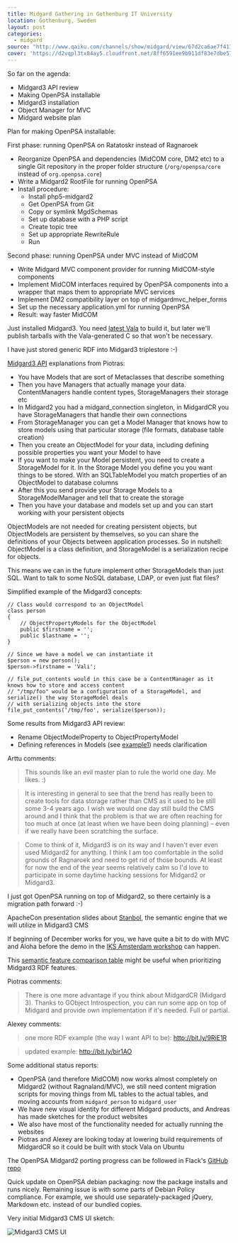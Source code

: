 ```yaml
---
title: Midgard Gathering in Gothenburg IT University
location: Gothenburg, Sweden
layout: post
categories:
  - midgard
source: "http://www.qaiku.com/channels/show/midgard/view/67d2ca6ae7f411df8b2a53b8481496ff96ff/"
cover: 'https://d2vqpl3tx84ay5.cloudfront.net/8ff6591ee9b911df83e7dbe57b7f50a850a8.png'
---
```

So far on the agenda:

* Midgard3 API review
* Making OpenPSA installable
* Midgard3 installation
* Object Manager for MVC
* Midgard website plan

Plan for making OpenPSA installable:

First phase: running OpenPSA on Ratatoskr instead of Ragnaroek

* Reorganize OpenPSA and dependencies (MidCOM core, DM2 etc) to a single Git repository in the proper folder structure (`/org/openpsa/core` instead of `org.openpsa.core`)
* Write a Midgard2 RootFile for running OpenPSA
* Install procedure:
  - Install php5-midgard2
  - Get OpenPSA from Git
  - Copy or symlink MgdSchemas
  - Set up database with a PHP script
  - Create topic tree
  - Set up appropriate RewriteRule
  - Run

Second phase: running OpenPSA under MVC instead of MidCOM

* Write Midgard MVC component provider for running MidCOM-style components
* Implement MidCOM interfaces required by OpenPSA components into a wrapper that maps them to appropriate MVC services
* Implement DM2 compatibility layer on top of midgardmvc_helper_forms
* Set up the necessary application.yml for running OpenPSA
* Result: way faster MidCOM

Just installed Midgard3. You need [latest Vala](http://live.gnome.org/Vala/Release) to build it, but later we'll publish tarballs with the Vala-generated C so that won't be necessary.

I have just stored generic RDF into Midgard3 triplestore :-)

[Midgard3 API](http://www.midgard-project.org/api-docs/midgard/core/unstable/midgard3/MidgardCR/index.htm) explanations from Piotras:

* You have Models that are sort of Metaclasses that describe something
* Then you have Managers that actually manage your data. ContentManagers handle content types, StorageManagers their storage etc
* In Midgard2 you had a midgard_connection singleton, in MidgardCR you have StorageManagers that handle their own connections
* From StorageManager you can get a Model Manager that knows how to store models using that particular storage (file formats, database table creation)
* Then you create an ObjectModel for your data, including defining possible properties you want your Model to have
* If you want to make your Model persistent, you need to create a StorageModel for it. In the Storage Model you define you you want things to be stored. With an SQLTableModel you match properties of an ObjectModel to database columns
* After this you send provide your Storage Models to a StorageModelManager and tell that to create the storage
* Then you have your database and models set up and you can start working with your persistent objects

ObjectModels are not needed for creating persistent objects, but ObjectModels are persistent by themselves, so you can share the definitions of your Objects between application processes. So in nutshell: ObjectModel is a class definition, and StorageModel is a serialization recipe for objects.

This means we can in the future implement other StorageModels than just SQL. Want to talk to some NoSQL database, LDAP, or even just flat files?

Simplified example of the Midgard3 concepts:

    // Class would correspond to an ObjectModel
    class person
    {
        // ObjectPropertyModels for the ObjectModel
        public $firstname = '';
        public $lastname = '';
    }

    // Since we have a model we can instantiate it
    $person = new person();
    $person->firstname = 'Vali';

    // file_put_contents would in this case be a ContentManager as it knows how to store and access content
    // "/tmp/foo" would be a configuration of a StorageModel, and serialize() the way StorageModel deals
    // with serializing objects into the store
    file_put_contents('/tmp/foo', serialize($person));

Some results from Midgard3 API review:

* Rename ObjectModelProperty to ObjectPropertyModel
* Defining references in Models (see [example1](https://github.com/piotras/midgard-core/blob/master/src/vala/examples/example1.vala#L70)) needs clarification

Arttu comments:

> This sounds like an evil master plan to rule the world one day. Me likes. :)

> It is interesting in general to see that the trend has really been to create tools for data storage rather than CMS as it used to be still some 3-4 years ago. I wish we would one day still build the CMS around and I think that the problem is that we are often reaching for too much at once (at least when we have been doing planning) – even if we really have been scratching the surface.

> Come to think of it, Midgard3 is on its way and I haven't ever even used Midgard2 for anything. I think I am too comfortable in the solid grounds of Ragnaroek and need to get rid of those bounds. At least for now the end of the year seems relatively calm so I'd love to participate in some daytime hacking sessions for Midgard2 or Midgard3. 

I just got OpenPSA running on top of Midgard2, so there certainly is a migration path forward :-)

ApacheCon presentation slides about [Stanbol](http://www.slideshare.net/bdelacretaz/stanbol-apachecon2010bdelacretaz), the semantic engine that we will utilize in Midgard3 CMS

If beginning of December works for you, we have quite a bit to do with MVC and Aloha before the demo in the [IKS Amsterdam workshop](http://wiki.iks-project.eu/index.php/Workshops/EAworkshopAmsterdam) can happen.

This [semantic feature comparison table](http://wiki.apache.org/incubator/SemanticComparison) might be useful when prioritizing Midgard3 RDF features.

Piotras comments:

> There is one more advantage if you think about MidgardCR (Midgard 3). Thanks to GObject Introspection, you can run some app on top of Midgard and provide own implementation if it's needed. Full or partial.

Alexey comments:

> one more RDF example (the way I want API to be): <http://bit.ly/9RiE1R>

> updated example: <http://bit.ly/bir1AO>

Some additional status reports:

* OpenPSA (and therefore MidCOM) now works almost completely on Midgard2 (without Ragnaland/MVC), we still need content migration scripts for moving things from ML tables to the actual tables, and moving accounts from `midgard_person` to `midgard_user`
* We have new visual identity for different Midgard products, and Andreas has made sketches for the product websites
* We also have most of the functionality needed for actually running the websites
* Piotras and Alexey are looking today at lowering build requirements of MidgardCR so it could be built with stock Vala on Ubuntu

The OpenPSA Midgard2 porting progress can be followed in Flack's [GitHub repo](https://github.com/flack/openpsa)

Quick update on OpenPSA debian packaging: now the package installs and runs nicely. Remaining issue is with some parts of Debian Policy compliance. For example, we should use separately-packaged jQuery, Markdown etc. instead of our bundled copies.

Very initial Midgard3 CMS UI sketch:

![Midgard3 CMS UI](https://d2vqpl3tx84ay5.cloudfront.net/8ff6591ee9b911df83e7dbe57b7f50a850a8.png)
